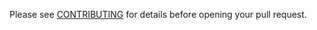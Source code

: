 Please see [CONTRIBUTING](https://docs.phantom.org/developers/guidelines/contributing.html) for details before opening your pull request.
